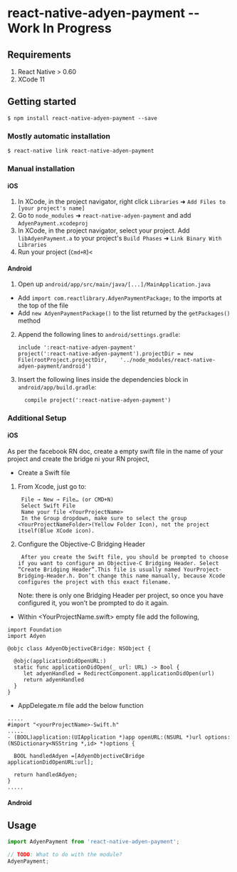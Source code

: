 # react-native-adyen-payment -- Work In Progress

## Requirements
  1. React Native > 0.60
  2. XCode 11

## Getting started

`$ npm install react-native-adyen-payment --save`

### Mostly automatic installation

`$ react-native link react-native-adyen-payment`

### Manual installation


#### iOS

1. In XCode, in the project navigator, right click `Libraries` ➜ `Add Files to [your project's name]`
2. Go to `node_modules` ➜ `react-native-adyen-payment` and add `AdyenPayment.xcodeproj`
3. In XCode, in the project navigator, select your project. Add `libAdyenPayment.a` to your project's `Build Phases` ➜ `Link Binary With Libraries`
4. Run your project (`Cmd+R`)<

#### Android

1. Open up `android/app/src/main/java/[...]/MainApplication.java`
  - Add `import com.reactlibrary.AdyenPaymentPackage;` to the imports at the top of the file
  - Add `new AdyenPaymentPackage()` to the list returned by the `getPackages()` method
2. Append the following lines to `android/settings.gradle`:
  	```
  	include ':react-native-adyen-payment'
  	project(':react-native-adyen-payment').projectDir = new File(rootProject.projectDir, 	'../node_modules/react-native-adyen-payment/android')
  	```
3. Insert the following lines inside the dependencies block in `android/app/build.gradle`:
  	```
      compile project(':react-native-adyen-payment')
  	```

### Additional Setup

#### iOS
As per the facebook RN doc, create a empty swift file in the name of your project and create the bridge ni your RN project,

* Create a Swift file

1. From Xcode, just go to:

        File → New → File… (or CMD+N)
        Select Swift File
        Name your file <YourProjectName>
        In the Group dropdown, make sure to select the group <YourProjectNameFolder>(Yellow Folder Icon), not the project itself(Blue XCode icon).
    
2. Configure the Objective-C Bridging Header

        After you create the Swift file, you should be prompted to choose if you want to configure an Objective-C Bridging Header. Select “Create Bridging Header”.This file is usually named YourProject-Bridging-Header.h. Don’t change this name manually, because Xcode configures the project with this exact filename.
    
    Note: there is only one Bridging Header per project, so once you have configured it, you won’t be prompted to do it again.

* Within <YourProjectName.swift> empty file add the following,
```
import Foundation
import Adyen

@objc class AdyenObjectiveCBridge: NSObject {
  
  @objc(applicationDidOpenURL:)
  static func applicationDidOpen(_ url: URL) -> Bool {
     let adyenHandled = RedirectComponent.applicationDidOpen(url)
     return adyenHandled
  }
}
```
* AppDelegate.m file add the below function
```
.....
#import "<yourProjectName>-Swift.h"
.....
- (BOOL)application:(UIApplication *)app openURL:(NSURL *)url options:(NSDictionary<NSString *,id> *)options {
  
  BOOL handledAdyen =[AdyenObjectiveCBridge applicationDidOpenURL:url];
  
  return handledAdyen;
}
.....
```

#### Android

## Usage
```javascript
import AdyenPayment from 'react-native-adyen-payment';

// TODO: What to do with the module?
AdyenPayment;
```
